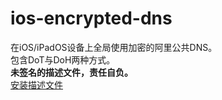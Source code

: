 # ios-encrypted-dns
在iOS/iPadOS设备上全局使用加密的阿里公共DNS。\
包含DoT与DoH两种方式。\
**未签名的描述文件，责任自负。**\
[安装描述文件](https://github.com/carolyn-sun/ios-encrypted-dns/raw/main/AliDNS.mobileconfig)
